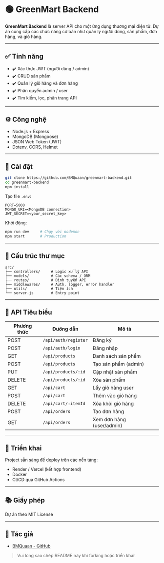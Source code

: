# 🟢 GreenMart Backend

**GreenMart Backend** là server API cho một ứng dụng thương mại điện tử. Dự án cung cấp các chức năng cơ bản như quản lý người dùng, sản phẩm, đơn hàng, và giỏ hàng.

---

## ✅ Tính năng

* ✔️ Xác thực JWT (người dùng / admin)
* ✔️ CRUD sản phẩm
* ✔️ Quản lý giỏ hàng và đơn hàng
* ✔️ Phân quyền admin / user
* ✔️ Tìm kiếm, lọc, phân trang API

---

## ⚙️ Công nghệ

* Node.js + Express
* MongoDB (Mongoose)
* JSON Web Token (JWT)
* Dotenv, CORS, Helmet

---

## 💪 Cài đặt

```bash
git clone https://github.com/BMQuaan/greenmart-backend.git
cd greenmart-backend
npm install
```

Tạo file `.env`:

```env
PORT=5000
MONGO_URI=<MongoDB connection>
JWT_SECRET=<your_secret_key>
```

Khởi động:

```bash
npm run dev     # Chạy với nodemon
npm start       # Production
```

---

## 📂 Cấu trúc thư mục

```
src/
├── controllers/     # Logic xử lý API
├── models/          # Các schema / ORM
├── routes/          # Định tuyến API
├── middlewares/     # Auth, logger, error handler
├── utils/           # Tiện ích
└── server.js        # Entry point
```

---

## 📓 API Tiêu biểu

| Phương thức | Đường dẫn            | Mô tả                     |
| ----------- | -------------------- | ------------------------- |
| POST        | `/api/auth/register` | Đăng ký                   |
| POST        | `/api/auth/login`    | Đăng nhập                 |
| GET         | `/api/products`      | Danh sách sản phẩm        |
| POST        | `/api/products`      | Tạo sản phẩm (admin)      |
| PUT         | `/api/products/:id`  | Cập nhật sản phẩm         |
| DELETE      | `/api/products/:id`  | Xóa sản phẩm              |
| GET         | `/api/cart`          | Lấy giỏ hàng user         |
| POST        | `/api/cart`          | Thêm vào giỏ hàng         |
| DELETE      | `/api/cart/:itemId`  | Xóa khỏi giỏ hàng         |
| POST        | `/api/orders`        | Tạo đơn hàng              |
| GET         | `/api/orders`        | Xem đơn hàng (user/admin) |

---

## 🚀 Triển khai

Project sẵn sàng để deploy trên các nền tảng:

* Render / Vercel (kết hợp frontend)
* Docker
* CI/CD qua GitHub Actions

---

## 📚 Giấy phép

Dự án theo MIT License

---

## 🤝 Tác giả

* [BMQuaan - GitHub](https://github.com/BMQuaan)

> Vui lòng sao chép README này khi forking hoặc triển khai!
